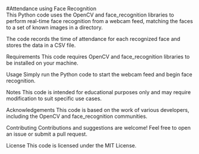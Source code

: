 #Attendance using Face Recognition<br/>
This Python code uses the OpenCV and face_recognition libraries to perform real-time face recognition from a webcam feed, matching the faces to a set of known images in a directory.

The code records the time of attendance for each recognized face and stores the data in a CSV file.

Requirements
This code requires OpenCV and face_recognition libraries to be installed on your machine.

Usage
Simply run the Python code to start the webcam feed and begin face recognition.

Notes
This code is intended for educational purposes only and may require modification to suit specific use cases.

Acknowledgements
This code is based on the work of various developers, including the OpenCV and face_recognition communities.

Contributing
Contributions and suggestions are welcome! Feel free to open an issue or submit a pull request.

License
This code is licensed under the MIT License.
